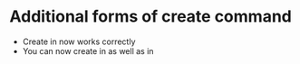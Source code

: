 # Additional forms of create command
- Create <card> in <stack> now works correctly
- You can now create <control> in <card> as well as in <group>